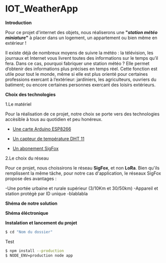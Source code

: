 # IOT_WeatherApp

**Introduction**

Pour ce projet d'internet des objets, nous réaliserons une **"*station météo miniature*"** à placer dans un logement, un appartement ou bien même en extérieur ! 

Il existe déjà de nombreux moyens de suivre la météo : la télévision, les journaux et Internet vous livrent toutes des informations sur le temps qu’il fera. Dans ce cas, pourquoi fabriquer une station météo ? Elle permet d’obtenir des informations plus précises en temps réel. Cette fonction est utile pour tout le monde, même si elle est plus orienté pour certaines professions exercant à l’extérieur: jardiniers, les agriculteurs, ouvriers du batiment; ou encore certaines personnes exercant des loisirs extérieurs.

**Choix des technologies**

1.Le matériel

Pour la réalisation de ce projet, notre choix se porte vers des technologies accèsible à tous au quotidien et peu honéreux. 

 - [Une carte Arduino ESP8266](https://www.amazon.fr/Yizhet-NodeMCU-ESP8266-ESP-12E-D%C3%A9veloppement/dp/B07XJWK5F4/ref=sr_1_1_sspa?keywords=arduino+esp8266&qid=1583017212&sr=8-1-spons&psc=1&spLa=ZW5jcnlwdGVkUXVhbGlmaWVyPUExRTlZMzFUVlVGNlo5JmVuY3J5cHRlZElkPUEwMzkyNzIwM0NXWFAxMTFFR0RFNiZlbmNyeXB0ZWRBZElkPUEwMjI2NjM0U0szMlhXN0xQTklVJndpZGdldE5hbWU9c3BfYXRmJmFjdGlvbj1jbGlja1JlZGlyZWN0JmRvTm90TG9nQ2xpY2s9dHJ1ZQ==)
 

  - [Un capteur de température DHT 11](https://www.amazon.fr/AZDelivery-capteur-dhumidit%C3%A9-temp%C3%A9rature-Raspberry/dp/B07TXR5NQ6/ref=sr_1_1_sspa?__mk_fr_FR=%C3%85M%C3%85%C5%BD%C3%95%C3%91&keywords=DHT11&qid=1583017305&sr=8-1-spons&psc=1&spLa=ZW5jcnlwdGVkUXVhbGlmaWVyPUEyUk1UVE1ZWkhFOEVaJmVuY3J5cHRlZElkPUEwMzA4MTk5Vkc2NEhKMldRN1pLJmVuY3J5cHRlZEFkSWQ9QTAwMzU4NjczRjdKV1dWSlpFSUtZJndpZGdldE5hbWU9c3BfYXRmJmFjdGlvbj1jbGlja1JlZGlyZWN0JmRvTm90TG9nQ2xpY2s9dHJ1ZQ==)

  - [Un abonement SigFox](https://www.sigfox.com/en)

2.Le choix du réseau

Pour ce projet, nous choissirons le réseau **SigFox**, et non **LoRa**. Bien qu'ils remplissent la même tâche, pour notre cas d'application, le réseaux SigFox propose des avantages : 

-Une portée urbaine et rurale supérieur (3/10Km et 30/50km)
-Appareil et station protégè par ID unique 
-blablabla

**Shéma de notre solution**

**Shéma éléctronique**


**Instalation et lancement du projet**

```sh
$ cd "Nom du dossier"
```

Test

```sh
$ npm install --production
$ NODE_ENV=production node app
```

